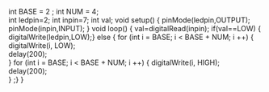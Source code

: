 int BASE = 2 ; 
int NUM = 4;   
int ledpin=2;
int inpin=7;
int val;
void setup()
{
pinMode(ledpin,OUTPUT);
pinMode(inpin,INPUT);
}
void loop()
{
val=digitalRead(inpin);
if(val==LOW)
{ digitalWrite(ledpin,LOW);}
else
{ for (int i = BASE; i < BASE + NUM; i ++) 
   {
     digitalWrite(i, LOW);   
     delay(200);      
   }
   for (int i = BASE; i < BASE + NUM; i ++) 
   {
     digitalWrite(i, HIGH);   
     delay(200);       
   } 
;}
}
